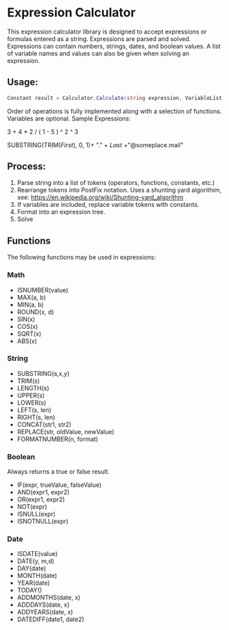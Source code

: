 # Expression Calculator

This expression calculator library is designed to accept expressions or formulas entered as a string.  Expressions are parsed and solved.  Expressions can contain numbers, strings, dates, and boolean values.  A list of variable names and values can also be given when solving an expression.

## Usage:
```C#
Constant result = Calculator.Calculate(string expression, VariableList variables);
```
Order of operations is fully implemented along with a selection of functions.  Variables are optional.
Sample Expressions:

  3 + 4 * 2 / ( 1 - 5 ) ^ 2 ^ 3
  
  SUBSTRING(TRIM(*First*), 0, 1)+ "." + *Last* +"@someplace.mail"  
  
  
## Process:
1. Parse string into a list of tokens (operators, functions, constants, etc.)
1. Rearrange tokens into PostFix notation.  Uses a shunting yard algorithim, see: https://en.wikipedia.org/wiki/Shunting-yard_algorithm
1. If variables are included, replace variable tokens with constants.
1. Format into an expression tree.
1. Solve

## Functions
The following functions may be used in expressions:

### Math
* ISNUMBER(value)
* MAX(a, b)
* MIN(a, b)
* ROUND(x, d)
* SIN(x)
* COS(x)
* SQRT(x)
* ABS(x)

### String
* SUBSTRING(s,x,y)
* TRIM(s)
* LENGTH(s)
* UPPER(s)
* LOWER(s)
* LEFT(s, len)
* RIGHT(s, len)
* CONCAT(str1, str2)
* REPLACE(str, oldValue, newValue)
* FORMATNUMBER(n, format)

### Boolean
Always returns a true or false result.
* IF(expr, trueValue, falseValue)
* AND(expr1, expr2)
* OR(expr1, expr2)
* NOT(expr)
* ISNULL(expr)
* ISNOTNULL(expr)

### Date
* ISDATE(value)
* DATE(y, m,d)
* DAY(date)
* MONTH(date)
* YEAR(date)
* TODAY()
* ADDMONTHS(date, x)
* ADDDAYS(date, x)
* ADDYEARS(date, x)
* DATEDIFF(date1, date2)
